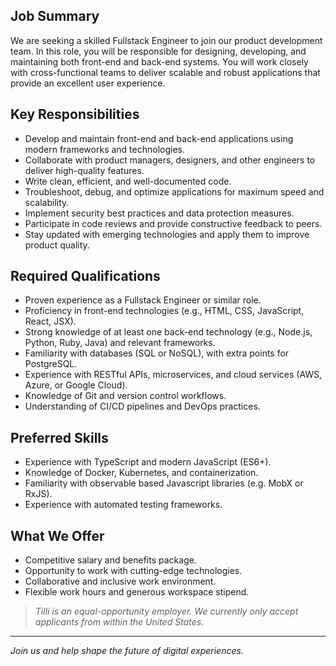## Job Summary
We are seeking a skilled Fullstack Engineer to join our product development team. In this role, you will be responsible for designing, developing, and maintaining both front-end and back-end systems. You will work closely with cross-functional teams to deliver scalable and robust applications that provide an excellent user experience.

## Key Responsibilities
- Develop and maintain front-end and back-end applications using modern frameworks and technologies.
- Collaborate with product managers, designers, and other engineers to deliver high-quality features.
- Write clean, efficient, and well-documented code.
- Troubleshoot, debug, and optimize applications for maximum speed and scalability.
- Implement security best practices and data protection measures.
- Participate in code reviews and provide constructive feedback to peers.
- Stay updated with emerging technologies and apply them to improve product quality.

## Required Qualifications
- Proven experience as a Fullstack Engineer or similar role.
- Proficiency in front-end technologies (e.g., HTML, CSS, JavaScript, React, JSX).
- Strong knowledge of at least one back-end technology (e.g., Node.js, Python, Ruby, Java) and relevant frameworks.
- Familiarity with databases (SQL or NoSQL), with extra points for PostgreSQL.
- Experience with RESTful APIs, microservices, and cloud services (AWS, Azure, or Google Cloud).
- Knowledge of Git and version control workflows.
- Understanding of CI/CD pipelines and DevOps practices.

## Preferred Skills
- Experience with TypeScript and modern JavaScript (ES6+).
- Knowledge of Docker, Kubernetes, and containerization.
- Familiarity with observable based Javascript libraries (e.g. MobX or RxJS).
- Experience with automated testing frameworks.

## What We Offer
- Competitive salary and benefits package.
- Opportunity to work with cutting-edge technologies.
- Collaborative and inclusive work environment.
- Flexible work hours and generous workspace stipend.


> *Tilli is an equal-opportunity employer. We currently only accept applicants from within the United States.*

---

*Join us and help shape the future of digital experiences.*